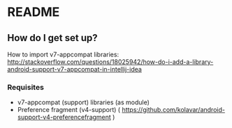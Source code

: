 # README #
## How do I get set up? ##
How to import v7-appcompat libraries:
http://stackoverflow.com/questions/18025942/how-do-i-add-a-library-android-support-v7-appcompat-in-intellij-idea

### Requisites ###
* v7-appcompat (support) libraries (as module)
* Preference fragment (v4-support) ( https://github.com/kolavar/android-support-v4-preferencefragment )

